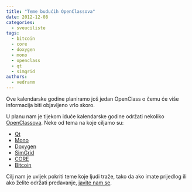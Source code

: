 ```yaml
---
title: "Teme budućih OpenClassova"
date: 2012-12-08
categories: 
  - sveuciliste
tags: 
  - bitcoin
  - core
  - doxygen
  - mono
  - openclass
  - qt
  - simgrid
authors: 
  - vedranm
---
```


Ove kalendarske godine planiramo još jedan OpenClass o čemu će više informacija biti objavljeno vrlo skoro.

U planu nam je tijekom iduće kalendarske godine održati nekoliko [OpenClassova](../aktivnosti.md#openclass). Neke od tema na koje ciljamo su:

- [Qt](https://www.qt.io/)
- [Mono](https://www.mono-project.com/)
- [Doxygen](https://www.doxygen.nl/)
- [SimGrid](https://simgrid.org/)
- [CORE](https://www.nrl.navy.mil/itd/ncs/products/core)
- [Bitcoin](https://bitcoin.org/)

Cilj nam je uvijek pokriti teme koje ljudi traže, tako da ako imate prijedlog ili ako želite održati predavanje, [javite nam se](../podruznica.md#komunikacijski-kanali-podruznice).
